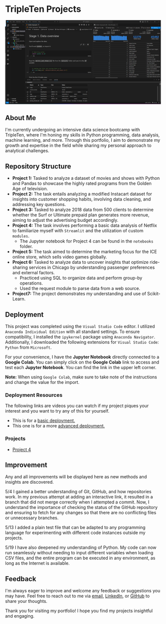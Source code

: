 # TripleTen Projects

<!-- personal notes
open markdown to the side: crt + k  v 
-->

![Golden Age](./src/img/golden-age.png)

## About Me

I'm currently undergoing an intensive data science bootcamp with TripleTen, where I'm honing my skills in Python programming, data analysis, machine learning, and more. Through this portfolio, I aim to demonstrate my growth and expertise in the field while sharing my personal approach to analytical challenges.

## Repository Structure

- **Project 1:** Tasked to analyze a dataset of movies and shows with Python and Pandas to showcase the highly rated programs from the Golden Age of television.
- **Project 2:** The task entails analyzing a modified Instacart dataset for insights into customer shopping habits, involving data cleaning, and addressing key questions.
- **Project 3:** Tasked to analyze 2018 data from 500 clients to determine whether the Surf or Ultimate prepaid plan generates more revenue, aiming to adjust the advertising budget accordingly.
- **Project 4:** The task involves performing a basic data analysis of Netflix to familiarize myself with `Streamlit` and the utilization of custom `modules`.
  - The Jupyter notebook for Project 4 can be found in the `notebooks` folder.
- **Project 5:** The task aimed to determine the marketing focus for the ICE online store, which sells video games globally.
- **Project 6:** Tasked to analyze data to uncover insights that optimize ride-sharing services in Chicago by understanding passenger preferences and external factors.  
  - Practiced using SQL to organize data and perform group-by operations.
  - Used the request module to parse data from a web source.
- **Project7:** The project demonstrates my understanding and use of Scikit-Learn.

## Deployment

This project was completed using the `Visual Studio Code` editor. I utilized `Anaconda Individual Edition` with all standard settings. To ensure compatibility, I installed the `ipykernel` package using `Anaconda Navigator`. Additionally, I downloaded the following extensions for `Visual Studio Code`: `Python` from `Microsoft`.

For your convenience, I have the **Jupyter Notebook** directly connected to a **Google Colab**. You can simply click on the **Google Colab** link to access and test each **Jupyter Notebook**. You can find the link in the upper left corner.

**Note:** When using `Google Colab`, make sure to take note of the instructions and change the value for the import.

### Deployment Resources

The following links are videos you can watch if my project piques your interest and you want to try any of this for yourself.

- This is for a [basic deployment.](https://www.youtube.com/watch?v=DA6ZAHBPF1U)
- This one is for a more [advanced deployment.](https://www.youtube.com/watch?v=zulGMYg0v6U)

### Projects

- [Project 4](https://data-science-sj64.onrender.com/)

## Improvement

Any and all improvements will be displayed here as new methods and insights are discovered.

5/4
I gained a better understanding of Git, GitHub, and how repositories work. In my previous attempt at adding an interactive link, it resulted in a branch that did not merge correctly when I attempted a commit. Now, I understand the importance of checking the status of the GitHub repository and ensuring to fetch for any changes so that there are no conflicting files or unnecessary branches.

5/13
I added a plain test file that can be adapted to any programming language for experimenting with different code instances outside my projects.

5/19
I have also deepened my understanding of Python. My code can now run seamlessly without needing to input different variables when loading CSV files, and the entire program can be executed in any environment, as long as the Internet is available.

## Feedback

I'm always eager to improve and welcome any feedback or suggestions you may have. Feel free to reach out to me via [email](mailto:alexcoy06@gmail.com), [LinkedIn](https://www.linkedin.com/in/alexander-coy/), or [GitHub](https://github.com/alexcoy06) to share your thoughts.

Thank you for visiting my portfolio! I hope you find my projects insightful and engaging.
